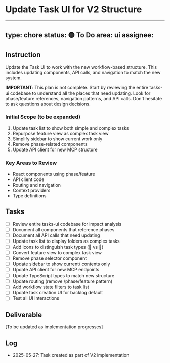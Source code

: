 # Update Task UI for V2 Structure

---
type: chore
status: 🟡 To Do
area: ui
assignee: 
---

## Instruction

Update the Task UI to work with the new workflow-based structure. This includes updating components, API calls, and navigation to match the new system.

**IMPORTANT**: This plan is not complete. Start by reviewing the entire tasks-ui codebase to understand all the places that need updating. Look for phase/feature references, navigation patterns, and API calls. Don't hesitate to ask questions about design decisions.

### Initial Scope (to be expanded)
1. Update task list to show both simple and complex tasks
2. Repurpose feature view as complex task view
3. Simplify sidebar to show current work only
4. Remove phase-related components
5. Update API client for new MCP structure

### Key Areas to Review
- React components using phase/feature
- API client code
- Routing and navigation
- Context providers
- Type definitions

## Tasks

- [ ] Review entire tasks-ui codebase for impact analysis
- [ ] Document all components that reference phases
- [ ] Document all API calls that need updating
- [ ] Update task list to display folders as complex tasks
- [ ] Add icons to distinguish task types (📄 vs 📁)
- [ ] Convert feature view to complex task view
- [ ] Remove phase selector component
- [ ] Update sidebar to show current/ contents only
- [ ] Update API client for new MCP endpoints
- [ ] Update TypeScript types to match new structure
- [ ] Update routing (remove /phase/feature pattern)
- [ ] Add workflow state filters to task list
- [ ] Update task creation UI for backlog default
- [ ] Test all UI interactions

## Deliverable

[To be updated as implementation progresses]

## Log

- 2025-05-27: Task created as part of V2 implementation